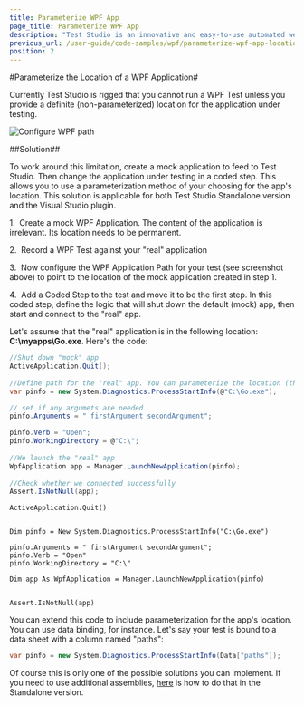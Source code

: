 ```yaml
---
title: Parameterize WPF App
page_title: Parameterize WPF App
description: "Test Studio is an innovative and easy-to-use automated web, WPF and load testing solution. Test Studio tests support essential technologies like ASP.NET AJAX, Silverlight, PHP and MVC. HTML5, Testing framework, functional testing, performance testing, load testing, exploratory testing, manual testing."
previous_url: /user-guide/code-samples/wpf/parameterize-wpf-app-location.aspx, /user-guide/code-samples/wpf/parameterize-wpf-app-location
position: 2
---
```

#Parameterize the Location of a WPF Application#

Currently Test Studio is rigged that you cannot run a WPF Test unless you provide a definite (non-parameterized) location for the application under testing.

![Configure WPF path][1]

##Solution##

To work around this limitation, create a mock application to feed to Test Studio. Then change the application under testing in a coded step. This allows you to use a parameterization method of your choosing for the app's location. This solution is applicable for both Test Studio Standalone version and the Visual Studio plugin.

1.&nbsp; Create a mock WPF Application. The content of the application is irrelevant. Its location needs to be permanent.

2.&nbsp; Record a WPF Test against your "real" application

3.&nbsp; Now configure the WPF Application Path for your test (see screenshot above) to point to the location of the mock application created in step 1.

4.&nbsp; Add a Coded Step to the test and move it to be the first step. In this coded step, define the logic that will shut down the default (mock) app, then start and connect to the "real" app.

Let's assume that the "real" application is in the following location: **C:\myapps\Go.exe**. Here's the code:

```C#
//Shut down "mock" app
ActiveApplication.Quit();
 
//Define path for the "real" app. You can parameterize the location (the String argument) in a variety of ways
var pinfo = new System.Diagnostics.ProcessStartInfo(@"C:\Go.exe");

// set if any argumets are needed
pinfo.Arguments = " firstArgument secondArgument";

pinfo.Verb = "Open";
pinfo.WorkingDirectory = @"C:\";
 
//We launch the "real" app
WpfApplication app = Manager.LaunchNewApplication(pinfo);
 
//Check whether we connected successfully
Assert.IsNotNull(app);
```
```VB
ActiveApplication.Quit()
 

Dim pinfo = New System.Diagnostics.ProcessStartInfo("C:\Go.exe")

pinfo.Arguments = " firstArgument secondArgument";
pinfo.Verb = "Open"
pinfo.WorkingDirectory = "C:\"

Dim app As WpfApplication = Manager.LaunchNewApplication(pinfo)
 

Assert.IsNotNull(app)
```


You can extend this code to include parameterization for the app's location. You can use data binding, for instance. Let's say your test is bound to a data sheet with a column named "paths":


```C#
var pinfo = new System.Diagnostics.ProcessStartInfo(Data["paths"]);
```


Of course this is only one of the possible solutions you can implement. If you need to use additional assemblies, <a href="/advanced-topics/coded-steps/add-assembly-reference" target="_blank">here</a> is how to do that in the Standalone version.

[1]: /img/advanced-topics/coded-samples/wpf/parameterize-wpf-app/fig1.png

